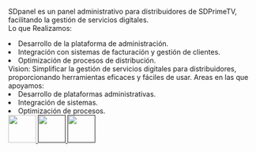 <span class="font-bold text-start text-xl">SDpanel</span><span class="font-light text-start text-xl"> es un panel administrativo para distribuidores de SDPrimeTV, facilitando la gestión de servicios digitales.
 <br> <span class="font-bold text-xl">Lo que Realizamos:</span>
</span> 
<li class="font-light text-start text-xl">Desarrollo de la plataforma de administración.</li><li class="font-light text-start text-xl">Integración con sistemas de facturación y gestión de clientes.</li><li class="font-light text-start text-xl">Optimización de procesos de distribución.</li>
<!-- VISION -->
<span class="font-semibold text-start text-xl"> Vision:</span>
<span class="font-light text-start text-xl">Simplificar la gestión de servicios digitales para distribuidores, proporcionando herramientas eficaces y fáciles de usar.</span> 
<!-- AREAS DE TRABAJO -->
<span class="font-semibold text-start text-xl"> Areas en las que apoyamos:</span>
<li class="font-light text-start text-xl">Desarrollo de plataformas administrativas.</li><li class="font-light text-start text-xl">Integración de sistemas.</li><li class="font-light text-start text-xl">Optimización de procesos.</li>
<div class="flex justify-items-center w-5/12 py-5 gap-0">
<a href="https://sdprimetvpanel.com/login" target="_blank"><img src="https://xpanzion.net/assets/icon-web.png" alt=""style="width:56px; height:56px">
</a>
<a href="" target="_blank"><img src="https://xpanzion.net/assets/icon-ig.png" alt="" style="width:56px; height:56px">
</a>
<a href="" target="_blank"><img src="https://xpanzion.net/assets/icon-fb.png" alt="" style="width:56px; height:56px">
</a>
</div>